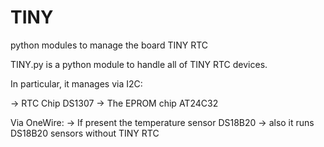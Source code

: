 # TINY
python modules to manage the board TINY RTC

TINY.py is a python module to handle all of TINY RTC devices.

In particular, it manages via I2C:

-> RTC Chip DS1307
-> The EPROM chip AT24C32

Via OneWire:
-> If present the temperature sensor DS18B20
-> also it runs DS18B20 sensors without TINY RTC
